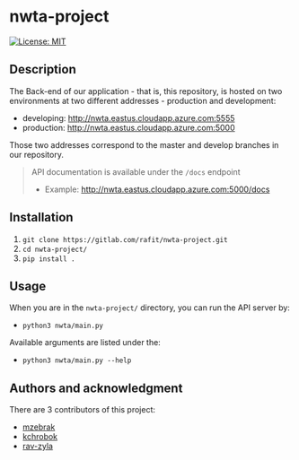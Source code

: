 # nwta-project

[![License: MIT](https://img.shields.io/badge/License-MIT-yellow.svg)](https://opensource.org/licenses/MIT)

## Description

The Back-end of our application - that is, this repository, is hosted on two environments at two different addresses -
production and development:

- developing: http://nwta.eastus.cloudapp.azure.com:5555
- production: http://nwta.eastus.cloudapp.azure.com:5000

Those two addresses correspond to the master and develop branches in our repository.

> API documentation is available under the `/docs` endpoint
> - Example: http://nwta.eastus.cloudapp.azure.com:5000/docs

## Installation

1. `git clone https://gitlab.com/rafit/nwta-project.git`
2. `cd nwta-project/`
3. `pip install .`

## Usage

When you are in the `nwta-project/` directory, you can run the API server by:

- `python3 nwta/main.py`

Available arguments are listed under the:

- `python3 nwta/main.py --help`

## Authors and acknowledgment

There are 3 contributors of this project:

- [mzebrak](https://gitlab.com/mzebrak)
- [kchrobok](https://github.com/Avsterx9)
- [rav-zyla](https://gitlab.com/rav-zyla)

